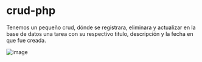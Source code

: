 # crud-php

Tenemos un pequeño crud, dónde se registrara, eliminara y actualizar en la base de datos una tarea con su respectivo titulo, descripción y la fecha en que fue creada.

![image](https://user-images.githubusercontent.com/71839946/187013873-570f8e2a-c05d-4a7b-a641-ae70ec8843b8.png)
